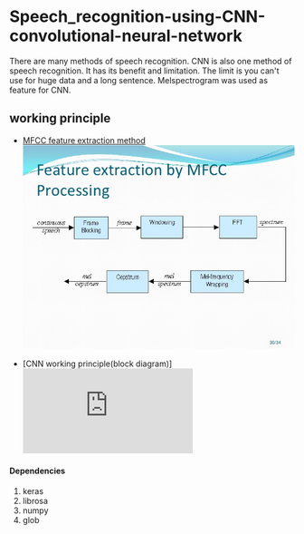 # Speech_recognition-using-CNN-convolutional-neural-network

There are many methods of speech recognition. CNN is also one method of speech recognition. It has its benefit and limitation. The limit is you can't use for huge data and a long sentence. Melspectrogram was used as feature for CNN. 

## working principle 

* [MFCC feature extraction method](https://librosa.github.io/librosa/generated/librosa.feature.mfcc.html)
![alt text](https://github.com/ankitgc1/Speech_recognition-using-CNN-convolutional-neural-network/blob/master/MFCC_feature_extraction.jpg)

* [CNN working principle(block diagram)]
![](https://github.com/ankitgc1/Speech_recognition-using-CNN-convolutional-neural-network/blob/master/working_principle.pdf) 

#### Dependencies
1. keras
2. librosa
3. numpy
4. glob

